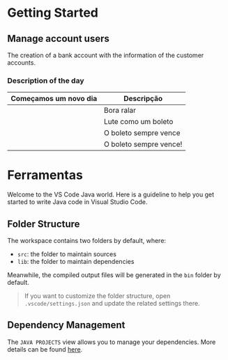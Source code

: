 # Getting Started

## Manage account users

The creation of a bank account with the information of the customer accounts.

### Description of the day

| Começamos um novo dia | Descripção|
| ------------- | ------------ |
|  | Bora ralar |
|| Lute como um boleto|
| | O boleto sempre vence |
| | O boleto sempre vence! |

# Ferramentas
Welcome to the VS Code Java world. Here is a guideline to help you get started to write Java code in Visual Studio Code.

## Folder Structure

The workspace contains two folders by default, where:

- `src`: the folder to maintain sources
- `lib`: the folder to maintain dependencies

Meanwhile, the compiled output files will be generated in the `bin` folder by default.

> If you want to customize the folder structure, open `.vscode/settings.json` and update the related settings there.

## Dependency Management

The `JAVA PROJECTS` view allows you to manage your dependencies. More details can be found [here](https://github.com/microsoft/vscode-java-dependency#manage-dependencies).
